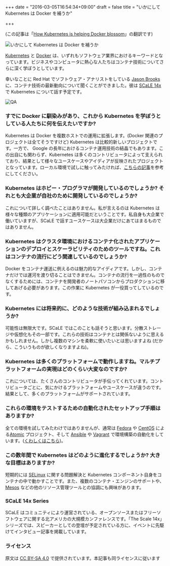 +++
date = "2016-03-05T16:54:34+09:00"
draft = false
title = "いかにして Kubernetes は Docker を補うか"

+++

(この記事は「[How Kubernetes is helping Docker blossom](https://opensource.com/business/16/1/scale14x-interview-jason-brooks-red-hat)」の翻訳です)

![いかにして Kubernetes は Docker を補うか](/images/posts/2016-03-kubernetes/containers_2015-1-osdc-lead.png)

[Kubernetes](http://kubernetes.io/) と [Docker](https://www.docker.com/) は、いずれもソフトウェア業界におけるキーワードとなっています。ビジネスやコンピュータに熱心な人たちはコンテナ技術についてさらに深く学ぼうとしています。

幸いなことに Red Hat でソフトウェア・アナリストをしている [Jason Brooks](https://twitter.com/jasonbrooks) に、コンテナ技術の最新動向について聞くことができました。彼は [SCaLE 14x](https://opensource.com/resources/scale-14x) で Kubernetes について話す予定です。

![QA](/images/posts/2016-03-kubernetes/Interview-banner-QA.png)

### すでに Docker に馴染みがあり、これから Kubernetes を学ぼうとしている人たちに何を伝えたいですか?

Kubernetes は Docker を複数ホストでの運用に拡張します。(Docker 関連のプロジェクトは全てそうですけど) Kubernetes は比較的新しいプロジェクトです。一方で、 Google の長年におけるコンテナ運用技術の結晶でもあります。この出自にも関わらず、Kubernetes は多くのコントリビュータによって支えられており、結果として様々なユースケースやアイディアが反映されたプロジェクトとなっています。ローカル環境で試しに触ってみたければ、[こちらの記事](https://github.com/kubernetes/kubernetes/blob/release-1.1/docs/getting-started-guides/docker.md)を参考にしてください。

### Kubernetes はホビー・プログラマが開発しているのでしょうか? それとも大企業が自社のために開発しているのでしょうか?

これについて詳しく調べたことはありません。私が言えるのは Kubernetes は様々な種類のアプリケーションに適用可能だということです。私自身も大企業で働いていますが、SCaLE で話すユースケースは大企業だけにあてはまるものではありません。

### Kubernetes はクラスタ環境におけるコンテナ化されたアプリケーションのデプロイとスケーラビリティのためのツールですね。これはコンテナの流行にどう関連しているのでしょうか?

Docker をコンテナ運送に例えるのは魅力的なアイディアです。しかし、コンテナだけでは運河を渡り切ることはできません。コンテナの流行を一過性のものでなくするためには、コンテナを開発者のノートパソコンからプロダクションに移してあげる必要があります。この作業に Kubernetes が一役買ってしているのです。

### Kubernetes には将来的に、どのような技術が組み込まれるでしょうか?

可能性は無限大です。SCaLE ではこのことも話そうと思います。分散ストレージや仮想化もその一部です。これらの技術はコンテナとは関係ないように思えるかもしれません。しかし複数のマシンを柔軟に使いたいとは思いますよね (だから、こういうものが欲しくなりますよね)。

### Kubernetes は多くのプラットフォームで動作しますね。マルチプラットフォームの実現はどのくらい大変なのですか?

これについては、たくさんのコントリビュータが手伝ってくれています。コントリビュータごとに、気にかけるプラットフォームやユースケースが違うのです。結果として、多くのプラットフォームがサポートされています。

### これらの環境をテストするための自動化されたセットアップ手順はありますか?

全ての環境を試してみたわけではありませんが、通常は [Fedora](https://getfedora.org/) や [CentOS](https://www.centos.org/) による[Atomic](http://www.projectatomic.io/download/) プロジェクト、そして [Ansible](http://ansible.com/) や [Vagrant](https://www.vagrantup.com/) で環境構築の自動化をしています。([くわしくはこちら](http://www.projectatomic.io/blog/2015/09/clustering-atomic-hosts-with-kubernetes-ansible-and-vagrant/))。

### この数年間で Kubernetes はどのように進化するでしょうか? 大きな目標はありますか?

短期的には [SELinux](https://en.wikipedia.org/wiki/Security-Enhanced_Linux) に関する問題解決と Kubernetes コンポーネント自身をコンテナの中で動かすことです。また、複数のコンテナ・エンジンのサポートや、[Mesos](http://mesos.apache.org/) などの他のリソース管理ツールとの協調にも興味があります。

### SCaLE 14x Series

SCaLE はコミュニティにより運営されている、オープンソースまたはフリーソフトウェアに関する北アメリカの大規模カンファレンスです。「The Scale 14x」シリーズでは、スピーカーとしての登壇が予定されている方に、イベントに先駆けてインタビュー記事を掲載しています。

### ライセンス

原文は [CC BY-SA 4.0](http://creativecommons.org/licenses/by-sa/4.0/) で提供されています。本記事も同ライセンスに従います
